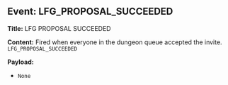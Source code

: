 ## Event: LFG_PROPOSAL_SUCCEEDED

**Title:** LFG PROPOSAL SUCCEEDED

**Content:**
Fired when everyone in the dungeon queue accepted the invite.
`LFG_PROPOSAL_SUCCEEDED`

**Payload:**
- `None`